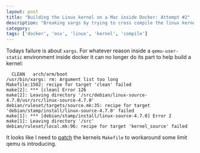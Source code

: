 ```yaml
---
layout: post
title: "Building the Linux kernel on a Mac inside Docker: Attempt #2"
description: "Breaking xargs by trying to cross compile the linux kernel inside a Docker container on OSX."
category:
tags: ['docker', 'osx', 'linux', 'kernel', 'compile']
---
```

Todays failure is about `xargs`. For whatever reason inside a `qemu-user-static` environment inside docker it can no longer do its part to help build a kernel:

```
  CLEAN   arch/arm/boot
/usr/bin/xargs: rm: Argument list too long
Makefile:1502: recipe for target 'clean' failed
make[2]: *** [clean] Error 126
make[2]: Leaving directory '/src/debian/linux-source-4.7.0/usr/src/linux-source-4.7.0'
debian/ruleset/targets/source.mk:35: recipe for target 'debian/stamp/install/linux-source-4.7.0' failed
make[1]: *** [debian/stamp/install/linux-source-4.7.0] Error 2
make[1]: Leaving directory '/src'
debian/ruleset/local.mk:96: recipe for target 'kernel_source' failed
```

It looks like I need to [patch](https://groups.google.com/forum/#!msg/linux.kernel/HuHeqLe79mw/gb6gt0Z4x7kJ) the kernels `Makefile` to workaround some limit qemu is introducing.
